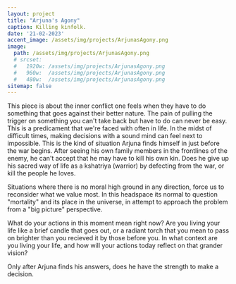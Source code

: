 ```yaml
---
layout: project
title: "Arjuna's Agony"
caption: Killing kinfolk.
date: '21-02-2023'
accent_image: /assets/img/projects/ArjunasAgony.png   
image: 
  path: /assets/img/projects/ArjunasAgony.png
  # srcset: 
  #   1920w: /assets/img/projects/ArjunasAgony.png
  #   960w:  /assets/img/projects/ArjunasAgony.png
  #   480w:  /assets/img/projects/ArjunasAgony.png
sitemap: false
---
```


This piece is about the inner conflict one feels when they have to do something that goes against their better nature. The pain of pulling the trigger on something you can't take back but have to do can never be easy. This is a predicament that we're faced with often in life. In the midst of difficult times, making decisions with a sound mind can feel next to impossible. 
This is the kind of situation Arjuna finds himself in just before the war begins. After seeing his own family members in the frontlines of the enemy, he can't accept that he may have to kill his own kin. Does he give up his sacred way of life as a kshatriya (warrior) by defecting from the war, or kill the people he loves. 

Situations where there is no moral high ground in any direction, force us to reconsider what we value most. In this headspace its normal to question "mortality" and its place in the universe, in attempt to approach the problem from a "big picture" perspective. 

What do your actions in this moment mean right now? Are you living your life like a brief candle that goes out, or a radiant torch that you mean to pass on brighter than you recieved it by those before you. In what context are you living your life, and how will your actions today reflect on that grander vision? 

Only after Arjuna finds his answers, does he have the strength to make a decision.        